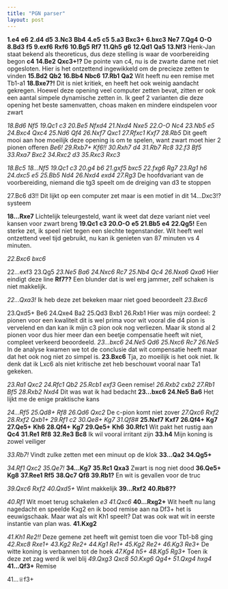 ```yaml
---
title: "PGN parser"
layout: post
---
```


**1.e4** **e6** **2.d4** **d5** **3.Nc3** **Bb4** **4.e5** **c5** **5.a3** **Bxc3+** **6.bxc3** **Ne7** **7.Qg4** **O-O** **8.Bd3** **f5** **9.exf6** **Rxf6** **10.Bg5** **Rf7** **11.Qh5** **g6** **12.Qd1** **Qa5** **13.Nf3** Henk-Jan staat bekend als theoreticus, dus deze stelling is waar de voorbereiding begon **c4** **14.Be2** **Qxc3+!?** De pointe van c4, nu is de zwarte dame net niet opgesloten. Hier is het ontzettend ingewikkeld om de precieze zetten te vinden **15.Bd2** **Qb2** **16.Bb4** **Nbc6** **17.Rb1** **Qa2** Wit heeft nu een remise met Tb1-a1 **18.Bxe7?!** Dit is niet kritiek, en heeft het ook weinig aandacht gekregen. Hoewel deze opening veel computer zetten bevat, zitten er ook een aantal simpele dynamische zetten in. Ik geef 2 varianten die deze opening het beste samenvatten, choas maken en mindere eindspelen voor zwart 

*18.Bd6* *Nf5* *19.Qc1* *c3* *20.Be5* *Nfxd4* *21.Nxd4* *Nxe5* *22.O-O* *Nc4* *23.Nb5* *e5* *24.Bxc4* *Qxc4* *25.Nd6* *Qf4* *26.Nxf7* *Qxc1* *27.Rfxc1* *Kxf7* *28.Rb5* Dit geeft mooi aan hoe moeilijk deze opening is om te spelen, want zwart moet hier 2 pionen offeren *Be6!* *29.Rxb7+* *Kf6!!* *30.Rxh7* *d4* *31.Rb7* *Rc8* *32.f3* *Bf5* *33.Rxa7* *Bxc2* *34.Rxc2* *d3* *35.Rxc3* *Rxc3* 


*18.Bc5* *18...Nf5* *19.Qc1* *c3* *20.g4* *b6* *21.gxf5* *bxc5* *22.fxg6* *Rg7* *23.Rg1* *h6* *24.dxc5* *e5* *25.Bb5* *Nd4* *26.Nxd4* *exd4* *27.Rg3* De hoofdvariant van de voorbereiding, niemand die tg3 speelt om de dreiging van d3 te stoppen 

27.Bc6 d3!! Dit lijkt op een computer zet maar is een motief in dit 14...Dxc3!? systeem 

**18...Rxe7** Lichtelijk teleurgesteld, want ik weet dat deze variant niet veel kansen voor zwart breng **19.Qc1** **c3** **20.O-O** **e5** **21.Bb5** **e4** **22.Qg5!** Een sterke zet, ik speel niet tegen een slechte tegenstander. Wit heeft wel ontzettend veel tijd gebruikt, nu kan ik genieten van 87 minuten vs 4 minuten. 

*22.Bxc6* *bxc6* 

22...exf3 23.Qg5 
*23.Ne5* *Ba6* *24.Nxc6* *Rc7* *25.Nb4* *Qc4* *26.Nxa6* *Qxa6* Hier eindigt deze line 
**Rf7??** Een blunder dat is wel erg jammer, zelf schaken is niet makkelijk. 

*22...Qxa3!* Ik heb deze zet bekeken maar niet goed beoordeelt *23.Bxc6* 

23.Qxd5+ Be6 24.Qxe4 Ba2 25.Qd3 Bxb1 26.Rxb1 Hier was mijn oordeel: 2 pionen voor een kwaliteit dit is wel prima voor wit vooral die d4 pion is vervelend en dan kan ik mijn c3 pion ook nog verliezen. Maar ik stond al 2 pionen voor dus hier meer dan een beetje compensatie heeft wit niet, compleet verkeerd beoordeeld. 
*23...bxc6* *24.Ne5* *Qd6* *25.Nxc6* *Rc7* *26.Ne5* In de analyse kwamen we tot de conclusie dat wit compensatie heeft maar dat het ook nog niet zo simpel is. 
**23.Bxc6** Tja, zo moeilijk is het ook niet. Ik denk dat ik Lxc6 als niet kritische zet heb beschouwt vooral naar Ta1 gekeken. 

*23.Ra1* *Qxc2* *24.Rfc1* *Qb2* *25.Rcb1* *exf3* Geen remise! *26.Rxb2* *cxb2* *27.Rb1* *Bf5* *28.Rxb2* *Nxd4* Dit was wat ik had bedacht 
**23...bxc6** **24.Ne5** **Ba6** Het lijkt me de enige praktische kans 

*24...Rf5* *25.Qd8+* *Rf8* *26.Qd6* *Qxc2* De c-pion komt niet zover *27.Qxc6* *Rxf2* *28.Rxf2* *Qxb1+* *29.Rf1* *c2* *30.Qe8+* *Kg7* *31.Qf8#* 
**25.Nxf7** **Kxf7** **26.Qf4+** **Kg7** **27.Qe5+** **Kh6** **28.Qf4+** **Kg7** **29.Qe5+** **Kh6** **30.Rfc1** Wit pakt het rustig aan **Qc4** **31.Re1** **Rf8** **32.Re3** **Bc8** Ik wil vooral irritant zijn **33.h4** Mijn koning is zowel veiliger 

*33.Rb7!* Vindt zulke zetten met een minuut op de klok 
**33...Qa2** **34.Qg5+** 

*34.Rf1* *Qxc2* *35.Qe7!* 
**34...Kg7** **35.Rc1** **Qxa3** Zwart is nog niet dood **36.Qe5+** **Kg8** **37.Ree1** **Rf5** **38.Qc7** **Qf8** **39.Rb1?** En wit is gevallen voor de truc 

*39.Qxc6* *Rxf2* *40.Qxd5+* Wint makkelijk 
**39...Rxf2** **40.Rb8??** 

*40.Rf1* Wit moet terug schakelen *e3* *41.Qxc6* 
**40...Rxg2+** Wit heeft nu lang nagedacht en speelde Kxg2 en ik bood remise aan na Df3+ het is eeuwigschaak. Maar wat als wit Kh1 speelt? Dat was ook wat wit in eerste instantie van plan was. **41.Kxg2** 

*41.Kh1* *Re2!!* Deze gemene zet heeft wit gemist toen die voor Tb1-b8 ging *42.Rxc8* *Rxe1+* *43.Kg2* *Re2+* *44.Kg1* *Re1+* *45.Kg2* *Re2+* *46.Kg3* *Re3+* De witte koning is verbannen tot de hoek *47.Kg4* *h5+* *48.Kg5* *Rg3+* Toen ik deze zet zag werd ik wel blij *49.Qxg3* *Qxc8* *50.Kxg6* *Qg4+* *51.Qxg4* *hxg4* 
**41...Qf3+** Remise 


41...&#9813;f3+
